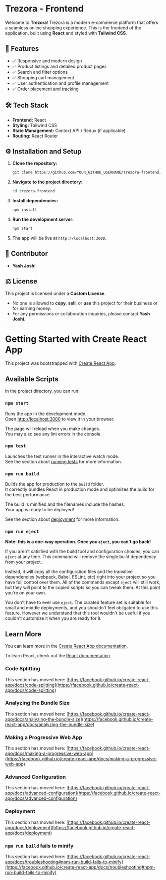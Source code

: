 # Trezora - Frontend

Welcome to **Trezora**! Trezora is a modern e-commerce platform that offers a seamless online shopping experience. This is the frontend of the application, built using **React** and styled with **Tailwind CSS**.

## 🚀 Features

- ✅ Responsive and modern design  
- ✅ Product listings and detailed product pages  
- ✅ Search and filter options  
- ✅ Shopping cart management  
- ✅ User authentication and profile management  
- ✅ Order placement and tracking  

## 🛠️ Tech Stack

- **Frontend:** React  
- **Styling:** Tailwind CSS  
- **State Management:** Context API / Redux (if applicable)  
- **Routing:** React Router  

## ⚙️ Installation and Setup

1. **Clone the repository:**  
    ```bash
    git clone https://github.com/YOUR_GITHUB_USERNAME/trezora-frontend.git
    ```

2. **Navigate to the project directory:**  
    ```bash
    cd trezora-frontend
    ```

3. **Install dependencies:**  
    ```bash
    npm install
    ```

4. **Run the development server:**  
    ```bash
    npm start
    ```

5. The app will be live at `http://localhost:3000`.

## 👤 Contributor

- **Yash Joshi**  

## ⚖️ License

This project is licensed under a **Custom License**.  
- No one is allowed to **copy**, **sell**, or **use** this project for their business or for earning money.  
- For any permissions or collaboration inquiries, please contact **Yash Joshi**.







# Getting Started with Create React App

This project was bootstrapped with [Create React App](https://github.com/facebook/create-react-app).

## Available Scripts

In the project directory, you can run:

### `npm start`

Runs the app in the development mode.\
Open [http://localhost:3000](http://localhost:3000) to view it in your browser.

The page will reload when you make changes.\
You may also see any lint errors in the console.

### `npm test`

Launches the test runner in the interactive watch mode.\
See the section about [running tests](https://facebook.github.io/create-react-app/docs/running-tests) for more information.

### `npm run build`

Builds the app for production to the `build` folder.\
It correctly bundles React in production mode and optimizes the build for the best performance.

The build is minified and the filenames include the hashes.\
Your app is ready to be deployed!

See the section about [deployment](https://facebook.github.io/create-react-app/docs/deployment) for more information.

### `npm run eject`

**Note: this is a one-way operation. Once you `eject`, you can't go back!**

If you aren't satisfied with the build tool and configuration choices, you can `eject` at any time. This command will remove the single build dependency from your project.

Instead, it will copy all the configuration files and the transitive dependencies (webpack, Babel, ESLint, etc) right into your project so you have full control over them. All of the commands except `eject` will still work, but they will point to the copied scripts so you can tweak them. At this point you're on your own.

You don't have to ever use `eject`. The curated feature set is suitable for small and middle deployments, and you shouldn't feel obligated to use this feature. However we understand that this tool wouldn't be useful if you couldn't customize it when you are ready for it.

## Learn More

You can learn more in the [Create React App documentation](https://facebook.github.io/create-react-app/docs/getting-started).

To learn React, check out the [React documentation](https://reactjs.org/).

### Code Splitting

This section has moved here: [https://facebook.github.io/create-react-app/docs/code-splitting](https://facebook.github.io/create-react-app/docs/code-splitting)

### Analyzing the Bundle Size

This section has moved here: [https://facebook.github.io/create-react-app/docs/analyzing-the-bundle-size](https://facebook.github.io/create-react-app/docs/analyzing-the-bundle-size)

### Making a Progressive Web App

This section has moved here: [https://facebook.github.io/create-react-app/docs/making-a-progressive-web-app](https://facebook.github.io/create-react-app/docs/making-a-progressive-web-app)

### Advanced Configuration

This section has moved here: [https://facebook.github.io/create-react-app/docs/advanced-configuration](https://facebook.github.io/create-react-app/docs/advanced-configuration)

### Deployment

This section has moved here: [https://facebook.github.io/create-react-app/docs/deployment](https://facebook.github.io/create-react-app/docs/deployment)

### `npm run build` fails to minify

This section has moved here: [https://facebook.github.io/create-react-app/docs/troubleshooting#npm-run-build-fails-to-minify](https://facebook.github.io/create-react-app/docs/troubleshooting#npm-run-build-fails-to-minify)
